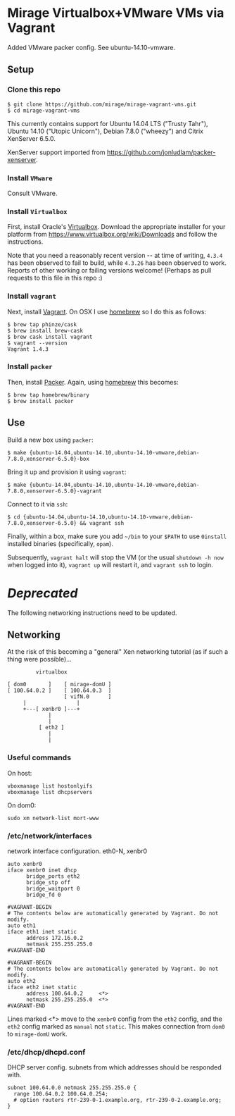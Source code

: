 # Mirage Virtualbox+VMware VMs via Vagrant

Added VMware packer config. See ubuntu-14.10-vmware.

## Setup

### Clone this repo

    $ git clone https://github.com/mirage/mirage-vagrant-vms.git
    $ cd mirage-vagrant-vms

This currently contains support for Ubuntu 14.04 LTS ("Trusty Tahr"), Ubuntu
14.10 ("Utopic Unicorn"), Debian 7.8.0 ("wheezy") and Citrix XenServer 6.5.0.

XenServer support imported from <https://github.com/jonludlam/packer-xenserver>.

### Install `VMware`

Consult VMware.

### Install `Virtualbox`

First, install Oracle's [Virtualbox][]. Download the appropriate installer for
your platform from <https://www.virtualbox.org/wiki/Downloads> and follow the
instructions.

[virtualbox]: https://www.virtualbox.org/

Note that you need a reasonably recent version -- at time of writing, `4.3.4`
has been observed to fail to build, while `4.3.26` has been observed to work.
Reports of other working or failing versions welcome! (Perhaps as pull requests
to this file in this repo :)

### Install `vagrant`

Next, install [Vagrant][]. On OSX I use [homebrew][] so I do this as follows:

    $ brew tap phinze/cask
    $ brew install brew-cask
    $ brew cask install vagrant
    $ vagrant --version
    Vagrant 1.4.3

[homebrew]: http://brew.sh/
[vagrant]: http://vagrantup.com/

### Install `packer`

Then, install [Packer][]. Again, using [homebrew][] this becomes:

    $ brew tap homebrew/binary
    $ brew install packer

[packer]: https://www.packer.io

## Use

Build a new box using `packer`:

    $ make {ubuntu-14.04,ubuntu-14.10,ubuntu-14.10-vmware,debian-7.8.0,xenserver-6.5.0}-box

Bring it up and provision it using `vagrant`:

    $ make {ubuntu-14.04,ubuntu-14.10,ubuntu-14.10-vmware,debian-7.8.0,xenserver-6.5.0}-vagrant

Connect to it via `ssh`:

    $ cd {ubuntu-14.04,ubuntu-14.10,ubuntu-14.10-vmware,debian-7.8.0,xenserver-6.5.0} && vagrant ssh

Finally, within a box, make sure you add `~/bin` to your `$PATH` to use
`0install` installed binaries (specifically, `opam`).

Subsequently, `vagrant halt` will stop the VM (or the usual `shutdown -h now`
when logged into it), `vagrant up` will restart it, and `vagrant ssh` to login.

# _Deprecated_

The following networking instructions need to be updated.


## Networking

At the risk of this becoming a "general" Xen networking tutorial (as if such a
thing were possible)...


             virtualbox

    [ dom0       ]    [ mirage-domU ]
    [ 100.64.0.2 ]    [ 100.64.0.3  ]
                      [ vifN.0      ]
         |                |
         +---[ xenbr0 ]---+
                 |
                 |
              [ eth2 ]
                 |
                 |


### Useful commands

On host:

    vboxmanage list hostonlyifs
    vboxmanage list dhcpservers

On dom0:

    sudo xm network-list mort-www


### /etc/network/interfaces

network interface configuration. eth0-N, xenbr0

    auto xenbr0
    iface xenbr0 inet dhcp
          bridge_ports eth2
          bridge_stp off
          bridge_waitport 0
          bridge_fd 0

    #VAGRANT-BEGIN
    # The contents below are automatically generated by Vagrant. Do not modify.
    auto eth1
    iface eth1 inet static
          address 172.16.0.2
          netmask 255.255.255.0
    #VAGRANT-END

    #VAGRANT-BEGIN
    # The contents below are automatically generated by Vagrant. Do not modify.
    auto eth2
    iface eth2 inet static
          address 100.64.0.2     <*>
          netmask 255.255.255.0  <*>
    #VAGRANT-END

Lines marked <*> move to the `xenbr0` config from the `eth2` config, and the `eth2` config marked as `manual` not `static`. This makes connection from `dom0` to `mirage-domU` work.

### /etc/dhcp/dhcpd.conf

DHCP server config. subnets from which addresses should be responded with.

    subnet 100.64.0.0 netmask 255.255.255.0 {
      range 100.64.0.2 100.64.0.254;
      # option routers rtr-239-0-1.example.org, rtr-239-0-2.example.org;
    }
